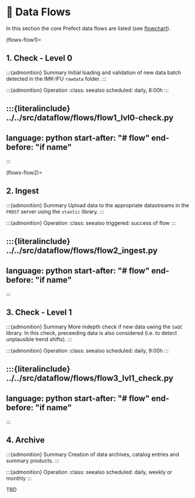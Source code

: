 # 🚰 Data Flows

In this section the core Prefect data flows are listed (see [flowchart](fig-data-flow-scheme)).


(flows-flow1)=
## 1. Check - Level 0

:::{admonition} Summary
Initial loading and validation of new data batch detected in the IMK-IFU `rawdata` folder.
:::

:::{admonition} Operation
:class: seealso
scheduled: daily, 8:00h
:::

:::{literalinclude} ../../src/dataflow/flows/flow1_lvl0-check.py
---
language: python
start-after: "# flow"
end-before: "if __name__"
---
:::

(flows-flow2)=
## 2. Ingest

:::{admonition} Summary
Upload data to the appropriate datastreams in the `FROST` server using the `stantic`
library.
:::

:::{admonition} Operation
:class: seealso
triggered: success of flow [](flows-flow1)
:::

:::{literalinclude} ../../src/dataflow/flows/flow2_ingest.py
---
language: python
start-after: "# flow"
end-before: "if __name__"
---
:::

## 3. Check - Level 1

:::{admonition} Summary
More indepth check if new data uwing the `SaQC` library. In this check, preceeding data is also considered (i.e. to detect unplausible trend shifts).
:::

:::{admonition} Operation
:class: seealso
scheduled: daily, 9:00h
:::

:::{literalinclude} ../../src/dataflow/flows/flow3_lvl1_check.py
---
language: python
start-after: "# flow"
end-before: "if __name__"
---
:::

## 4. Archive

:::{admonition} Summary
Creation of data archives, catalog entries and summary products.
:::

:::{admonition} Operation
:class: seealso
scheduled: daily, weekly or monthly
:::

TBD